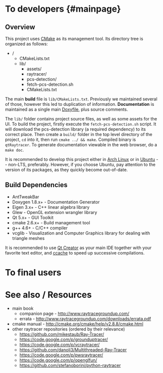 # To developers {#mainpage}
## Overview
This project uses [CMake](http://www.cmake.org/) as its management tool. Its directory tree is
organized as follows:

- /
  - CMakeLists.txt
  - lib/
    - assets/
    - raytracer/
    - pcs-detection/
    - fetch-pcs-detection.sh
    - CMakeLists.txt

The main **build** file is `lib/CMakeLists.txt`. Previously we
maintained several of those, however this led to duplication of
information. **Documentation** is maintained as a single main
[Doxyfile](http://www.doxygen.org/), plus source comments.

The `lib/` folder contains project source files, as well as some
assets for the UI. To build the project, firstly execute the
`fetch-pcs-detection.sh` script. It will download the pcs-detection
library (a required dependency) to its correct place. Then create a
`build/` folder in the top level directory of the project, `cd` into
it, then run `cmake ../ && make`. Compiled binary is `qtRaytracer`. To
generate documentation viewable in the web browser, do a `make doc`.

It is recommended to develop this project either in
[Arch Linux](https://www.archlinux.org/) or in
[Ubuntu](http://www.ubuntu.com/) -- non-LTS, preferably. However, if
you choose Ubuntu, pay attention to the version of its packages, as
they quickly become out-of-date.

## Build Dependencies
- AntTweakBar
- Doxygen 1.8.x+ - Documentation Generator
- Eigen 3.x+ - C++ linear algebra library
- Glew - OpenGL extension wrangler library
- Qt 5.x+ - GUI Toolkit
- cmake 2.6.x+ - Build management tool
- g++ 4.6+ - C/C++ compiler
- vcglib - Visualization and Computer Graphics library for dealing with triangle meshes

It is recommended to use [Qt Creator](http://qt-project.org/) as your
main IDE together with your favorite text editor, and
[ccache](https://ccache.samba.org/) to speed up successive
compilations.

# To final users
<To be created.>

# See also / Resources
- main book
  - companion page - http://www.raytracegroundup.com/
  - errata - http://www.raytracegroundup.com/downloads/errata.pdf
- cmake manual - http://cmake.org/cmake/help/v2.8.8/cmake.html
- other raytracer repositories (ordered by their relevance)
  - https://github.com/mikestaub/Ray-Tracer/
  - https://code.google.com/p/grounduptracer/
  - https://code.google.com/p/vcraytracer/
  - https://github.com/danoli3/Multithreaded-Ray-Tracer
  - https://code.google.com/p/pwsraytracer/
  - https://code.google.com/p/openglfun/
  - https://github.com/stefanoborini/python-raytracer
